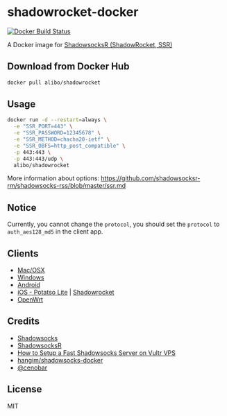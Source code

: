 # shadowrocket-docker

[![Docker Build Status](https://img.shields.io/docker/build/alibo/shadowrocket-docker.svg)](https://hub.docker.com/r/alibo/shadowrocket-docker/)

A Docker image for [ShadowsocksR (ShadowRocket, SSR)](https://github.com/shadowsocksrr/shadowsocksr)


## Download from Docker Hub

```bash
docker pull alibo/shadowrocket
```


## Usage

```bash
docker run -d --restart=always \
  -e "SSR_PORT=443" \
  -e "SSR_PASSWORD=12345678" \
  -e "SSR_METHOD=chacha20-ietf" \
  -e "SSR_OBFS=http_post_compatible" \
  -p 443:443 \
  -p 443:443/udp \
  alibo/shadowrocket
```

More information about options: https://github.com/shadowsocksr-rm/shadowsocks-rss/blob/master/ssr.md


## Notice

Currently, you cannot change the `protocol`, you should set the `protocol` to `auth_aes128_md5` in the client app.


## Clients

- [Mac/OSX](https://github.com/qinyuhang/ShadowsocksX-NG-R/releases)
- [Windows](https://github.com/shadowsocksrr/shadowsocksr-csharp/releases)
- [Android](https://github.com/shadowsocksrr/shadowsocksr-android/releases)
- [iOS - Potatso Lite](https://itunes.apple.com/app/potatso-lite/id1239860606?mt=8) | [Shadowrocket](https://itunes.apple.com/us/app/shadowrocket/id932747118)
- [OpenWrt](https://github.com/shadowsocks/openwrt-shadowsocks)


## Credits

- [Shadowsocks](https://github.com/shadowsocks)
- [ShadowsocksR](https://github.com/shadowsocksrr/shadowsocksr)
- [How to Setup a Fast Shadowsocks Server on Vultr VPS](https://www.tipsforchina.com/how-to-setup-a-fast-shadowsocks-server-on-vultr-vps-the-easy-way.html)
- [hangim/shadowsocks-docker](https://github.com/hangim/shadowsocks-docker)
- [@cenobar](https://twitter.com/cenobar/)



## License
MIT
